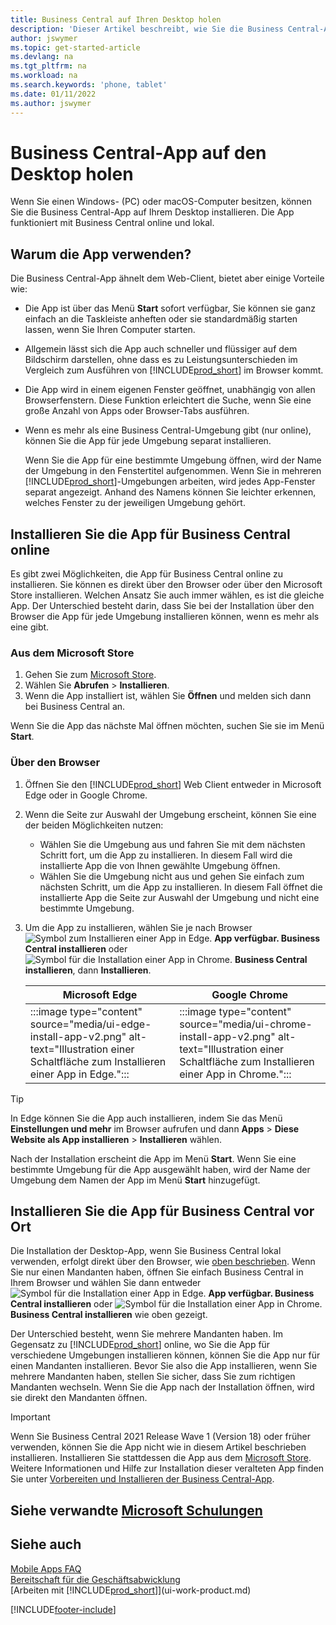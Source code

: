 ```yaml
---
title: Business Central auf Ihren Desktop holen
description: 'Dieser Artikel beschreibt, wie Sie die Business Central-App auf einen Windows- oder MACiOS-Desktop bekommen.'
author: jswymer
ms.topic: get-started-article
ms.devlang: na
ms.tgt_pltfrm: na
ms.workload: na
ms.search.keywords: 'phone, tablet'
ms.date: 01/11/2022
ms.author: jswymer
---
```

# <a name="get-business-central-desktop-app"></a><a name="get-business-central-desktop-app"></a>Business Central-App auf den Desktop holen

Wenn Sie einen Windows- (PC) oder macOS-Computer besitzen, können Sie die Business Central-App auf Ihrem Desktop installieren. Die App funktioniert mit Business Central online und lokal.

## <a name="why-use-the-app"></a><a name="why-use-the-app"></a>Warum die App verwenden?

Die Business Central-App ähnelt dem Web-Client, bietet aber einige Vorteile wie:

- Die App ist über das Menü **Start** sofort verfügbar, Sie können sie ganz einfach an die Taskleiste anheften oder sie standardmäßig starten lassen, wenn Sie Ihren Computer starten.
- Allgemein lässt sich die App auch schneller und flüssiger auf dem Bildschirm darstellen, ohne dass es zu Leistungsunterschieden im Vergleich zum Ausführen von [!INCLUDE[prod_short](includes/prod_short.md)] im Browser kommt.
- Die App wird in einem eigenen Fenster geöffnet, unabhängig von allen Browserfenstern. Diese Funktion erleichtert die Suche, wenn Sie eine große Anzahl von Apps oder Browser-Tabs ausführen.
- Wenn es mehr als eine Business Central-Umgebung gibt (nur online), können Sie die App für jede Umgebung separat installieren.

     Wenn Sie die App für eine bestimmte Umgebung öffnen, wird der Name der Umgebung in den Fenstertitel aufgenommen. Wenn Sie in mehreren [!INCLUDE[prod_short](includes/prod_short.md)]-Umgebungen arbeiten, wird jedes App-Fenster separat angezeigt. Anhand des Namens können Sie leichter erkennen, welches Fenster zu der jeweiligen Umgebung gehört.

## <a name="install-the-app-for-business-central-online"></a><a name="install-the-app-for-business-central-online"></a>Installieren Sie die App für Business Central online

Es gibt zwei Möglichkeiten, die App für Business Central online zu installieren. Sie können es direkt über den Browser oder über den Microsoft Store installieren. Welchen Ansatz Sie auch immer wählen, es ist die gleiche App. Der Unterschied besteht darin, dass Sie bei der Installation über den Browser die App für jede Umgebung installieren können, wenn es mehr als eine gibt.

### <a name="from-microsoft-store"></a><a name="from-microsoft-store"></a>Aus dem Microsoft Store

1. Gehen Sie zum [Microsoft Store](https://go.microsoft.com/fwlink/?linkid=2182870).
2. Wählen Sie **Abrufen** > **Installieren**. 
3. Wenn die App installiert ist, wählen Sie **Öffnen** und melden sich dann bei Business Central an.

Wenn Sie die App das nächste Mal öffnen möchten, suchen Sie sie im Menü **Start**.

### <a name="from-the-browser"></a><a name="from-the-browser"></a>Über den Browser

1. Öffnen Sie den [!INCLUDE[prod_short](includes/prod_short.md)] Web Client entweder in Microsoft Edge oder in Google Chrome.

2. Wenn die Seite zur Auswahl der Umgebung erscheint, können Sie eine der beiden Möglichkeiten nutzen:

   - Wählen Sie die Umgebung aus und fahren Sie mit dem nächsten Schritt fort, um die App zu installieren. In diesem Fall wird die installierte App die von Ihnen gewählte Umgebung öffnen.
   - Wählen Sie die Umgebung nicht aus und gehen Sie einfach zum nächsten Schritt, um die App zu installieren. In diesem Fall öffnet die installierte App die Seite zur Auswahl der Umgebung und nicht eine bestimmte Umgebung.

3. Um die App zu installieren, wählen Sie je nach Browser ![Symbol zum Installieren einer App in Edge.](media/ui-edge-install-app-icon.png) **App verfügbar. Business Central installieren** oder ![Symbol für die Installation einer App in Chrome.](media/ui-chrome-install-app-icon.png) **Business Central installieren**, dann **Installieren**.

   | Microsoft Edge | Google Chrome |
   |--|--|
   | :::image type="content" source="media/ui-edge-install-app-v2.png" alt-text="Illustration einer Schaltfläche zum Installieren einer App in Edge."::: | :::image type="content" source="media/ui-chrome-install-app-v2.png" alt-text="Illustration einer Schaltfläche zum Installieren einer App in Chrome."::: |

  > [!TIP]
  > In Edge können Sie die App auch installieren, indem Sie das Menü **Einstellungen und mehr** im Browser aufrufen und dann **Apps** > **Diese Website als App installieren** > **Installieren** wählen.

Nach der Installation erscheint die App im Menü **Start**. Wenn Sie eine bestimmte Umgebung für die App ausgewählt haben, wird der Name der Umgebung dem Namen der App im Menü **Start** hinzugefügt.

## <a name="install-the-app-for-business-central-on-premises"></a><a name="install-the-app-for-business-central-on-premises"></a>Installieren Sie die App für Business Central vor Ort

Die Installation der Desktop-App, wenn Sie Business Central lokal verwenden, erfolgt direkt über den Browser, wie [oben beschrieben](#from-the-browser). Wenn Sie nur einen Mandanten haben, öffnen Sie einfach Business Central in Ihrem Browser und wählen Sie dann entweder ![Symbol für die Installation einer App in Edge.](media/ui-edge-install-app-icon.png) **App verfügbar. Business Central installieren** oder ![Symbol für die Installation einer App in Chrome.](media/ui-chrome-install-app-icon.png) **Business Central installieren** wie oben gezeigt.

Der Unterschied besteht, wenn Sie mehrere Mandanten haben. Im Gegensatz zu [!INCLUDE[prod_short](includes/prod_short.md)] online, wo Sie die App für verschiedene Umgebungen installieren können, können Sie die App nur für einen Mandanten installieren. Bevor Sie also die App installieren, wenn Sie mehrere Mandanten haben, stellen Sie sicher, dass Sie zum richtigen Mandanten wechseln. Wenn Sie die App nach der Installation öffnen, wird sie direkt den Mandanten öffnen.

> [!IMPORTANT]
> Wenn Sie Business Central 2021 Release Wave 1 (Version 18) oder früher verwenden, können Sie die App nicht wie in diesem Artikel beschrieben installieren. Installieren Sie stattdessen die App aus dem [Microsoft Store](https://go.microsoft.com/fwlink/?LinkId=734848). Weitere Informationen und Hilfe zur Installation dieser veralteten App finden Sie unter [Vorbereiten und Installieren der Business Central-App](/dynamics365/business-central/dev-itpro/deployment/install-business-central-app).

## <a name="see-related-microsoft-training"></a><a name="see-related-microsoft-training"></a>Siehe verwandte [Microsoft Schulungen](/training/modules/alternative-interfaces-dynamics-365-business-central/index)

## <a name="see-also"></a><a name="see-also"></a>Siehe auch

[Mobile Apps FAQ](ui-mobile-faq.yml)  
[Bereitschaft für die Geschäftsabwicklung](ui-get-ready-business.md)  
[Arbeiten mit [!INCLUDE[prod_short](includes/prod_short.md)]](ui-work-product.md)  


[!INCLUDE[footer-include](includes/footer-banner.md)]

